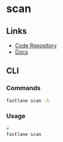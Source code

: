 # scan

## Links

- [Code Repository](https://github.com/fastlane/fastlane/tree/master/scan)
- [Docs](https://docs.fastlane.tools/actions/scan/)

## CLI

### Commands

```sh
fastlane scan -h
```

### Usage

```sh
#
fastlane scan
```
